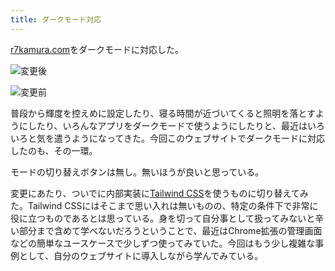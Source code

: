 ```yaml
---
title: ダークモード対応
---
```

[r7kamura.com](https://r7kamura.com/)をダークモードに対応した。

![](https://lh6.googleusercontent.com/3LDSKo7z3eQH6-SsCEgltEit7Yk3qlqW9yjoSoeKLi3jBMUc6cRso1kVy4U6wqIXzxT6ArP8P2QMjkLB6keBfW2zwbexJa8gqPS3FeobbLnLmpCS4D7Cw-mxPOAUirN993mKFQ9_orEYzye3eMVFLvsWG6qlci36pJsptes01OzHo3t-IiuYBeNc4hMn "変更後")

![](https://lh6.googleusercontent.com/G6il5-u03EPD2wHK2mVltYpKTnPM5GX4jV3V6mf2QsycoCUU-3FKHq9DALhm2THXMaHJHopyQ4o31UrvST8krpoUnGXM60reCthLUtIYM7AJM5mjT2QeY-3fbwQGzGofa6nQnd_z1uVsk0sNc5Jj4jgjCFHV3J7ls7v2f_9M7MRFeUARiSwCh-Ey2Qzk "変更前")

普段から輝度を控えめに設定したり、寝る時間が近づいてくると照明を落とすようにしたり、いろんなアプリをダークモードで使うようにしたりと、最近はいろいろと気を遣うようになってきた。今回このウェブサイトでダークモードに対応したのも、その一環。

モードの切り替えボタンは無し。無いほうが良いと思っている。

変更にあたり、ついでに内部実装に[Tailwind CSS](https://tailwindcss.com/)を使うものに切り替えてみた。Tailwind CSSにはそこまで思い入れは無いものの、特定の条件下で非常に役に立つものであるとは思っている。身を切って自分事として扱ってみないと辛い部分まで含めて学べないだろうということで、最近はChrome拡張の管理画面などの簡単なユースケースで少しずつ使ってみていた。今回はもう少し複雑な事例として、自分のウェブサイトに導入しながら学んでみている。
